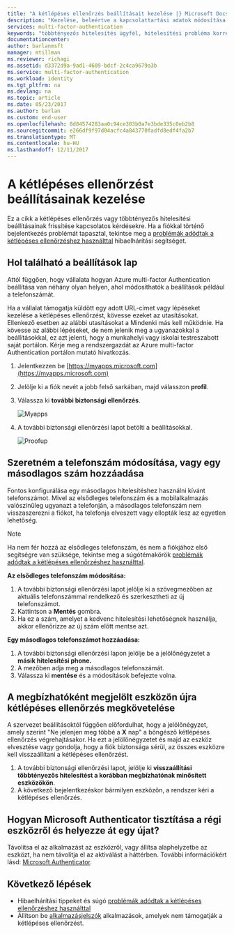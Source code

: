 ```yaml
---
title: "A kétlépéses ellenőrzés beállításait kezelése |} Microsoft Docs"
description: "Kezelése, beleértve a kapcsolattartási adatok módosítása vagy az eszközök konfigurálása Azure multi-factor Authentication használatát."
services: multi-factor-authentication
keywords: "többtényezős hitelesítés ügyfél, hitelesítési probléma korrelációs azonosító"
documentationcenter: 
author: barlanmsft
manager: mtillman
ms.reviewer: richagi
ms.assetid: d3372d9a-9ad1-4609-bdcf-2c4ca9679a3b
ms.service: multi-factor-authentication
ms.workload: identity
ms.tgt_pltfrm: na
ms.devlang: na
ms.topic: article
ms.date: 05/23/2017
ms.author: barlan
ms.custom: end-user
ms.openlocfilehash: 8d84574283aa0c94ce303b0a7e3bde335c0eb2b8
ms.sourcegitcommit: e266df9f97d04acfc4a843770fadfd8edf4fa2b7
ms.translationtype: MT
ms.contentlocale: hu-HU
ms.lasthandoff: 12/11/2017
---
```

# <a name="manage-your-settings-for-two-step-verification"></a>A kétlépéses ellenőrzést beállításainak kezelése
Ez a cikk a kétlépéses ellenőrzés vagy többtényezős hitelesítési beállításainak frissítése kapcsolatos kérdésekre. Ha a fiókkal történő bejelentkezés problémát tapasztal, tekintse meg a [problémák adódtak a kétlépéses ellenőrzéshez használttal](multi-factor-authentication-end-user-troubleshoot.md) hibaelhárítási segítséget.

## <a name="where-to-find-the-settings-page"></a>Hol található a beállítások lap
Attól függően, hogy vállalata hogyan Azure multi-factor Authentication beállítása van néhány olyan helyen, ahol módosíthatók a beállítások például a telefonszámát.

Ha a vállalat támogatja küldött egy adott URL-címet vagy lépéseket kezelése a kétlépéses ellenőrzést, kövesse ezeket az utasításokat. Ellenkező esetben az alábbi utasításokat a Mindenki más kell működnie. Ha kövesse az alábbi lépéseket, de nem jelenik meg a ugyanazokkal a beállításokkal, ez azt jelenti, hogy a munkahelyi vagy iskolai testreszabott saját portálon. Kérje meg a rendszergazdát az Azure multi-factor Authentication portálon mutató hivatkozás.

1. Jelentkezzen be [https://myapps.microsoft.com](https://myapps.microsoft.com)  
2. Jelölje ki a fiók nevét a jobb felső sarkában, majd válasszon **profil**.  
3. Válassza ki **további biztonsági ellenőrzés**.  

    ![Myapps](./media/multi-factor-authentication-end-user-manage/myapps1.png)
4. A további biztonsági ellenőrzési lapot betölti a beállításokkal.

    ![Proofup](./media/multi-factor-authentication-end-user-manage/proofup.png)

## <a name="i-want-to-change-my-phone-number-or-add-a-secondary-number"></a>Szeretném a telefonszám módosítása, vagy egy másodlagos szám hozzáadása
Fontos konfigurálása egy másodlagos hitelesítéshez használni kívánt telefonszámot.  Mivel az elsődleges telefonszám és a mobilalkalmazás valószínűleg ugyanazt a telefonján, a másodlagos telefonszám nem visszaszerezni a fiókot, ha telefonja elveszett vagy ellopták lesz az egyetlen lehetőség.

> [!NOTE]
> Ha nem fér hozzá az elsődleges telefonszám, és nem a fiókjához első segítségre van szüksége, tekintse meg a súgótémakörök [problémák adódtak a kétlépéses ellenőrzéshez használttal](multi-factor-authentication-end-user-troubleshoot.md).  

**Az elsődleges telefonszám módosítása:**  

1. A további biztonsági ellenőrzési lapot jelölje ki a szövegmezőben az aktuális telefonszámmal rendelkező és szerkesztheti az új telefonszámot.  
2. Kattintson a **Mentés** gombra.  
3. Ha ez a szám, amelyet a kedvenc hitelesítési lehetőségnek használja, akkor ellenőrizze az új szám előtt mentse azt.  

**Egy másodlagos telefonszámot hozzáadása:**  

1. A további biztonsági ellenőrzési lapon jelölje be a jelölőnégyzetet a **másik hitelesítési phone.**  
2. A mezőben adja meg a másodlagos telefonszámát.  
3. Válassza ki **mentése** és a módosítások befejezte volna.  

## <a name="require-two-step-verification-again-on-a-device-youve-marked-as-trusted"></a>A megbízhatóként megjelölt eszközön újra kétlépéses ellenőrzés megkövetelése

A szervezet beállításoktól függően előfordulhat, hogy a jelölőnégyzet, amely szerint "Ne jelenjen meg többé a **X** nap" a böngésző kétlépéses ellenőrzés végrehajtásakor. Ha ezt a jelölőnégyzetet és majd az eszköz elvesztése vagy gondolja, hogy a fiók biztonsága sérül, az összes eszközre kell visszaállítani a kétlépéses ellenőrzést.

1. A további biztonsági ellenőrzési lapot, jelölje ki **visszaállítási többtényezős hitelesítést a korábban megbízhatónak minősített eszközökön**.
2. A következő bejelentkezéskor bármilyen eszközön, a rendszer kéri a kétlépéses ellenőrzés.

## <a name="how-do-i-clean-up-microsoft-authenticator-from-my-old-device-and-move-to-a-new-one"></a>Hogyan Microsoft Authenticator tisztítása a régi eszközről és helyezze át egy újat?
Távolítsa el az alkalmazást az eszközről, vagy állítsa alaphelyzetbe az eszközt, ha nem távolítja el az aktiválást a háttérben. További információkért lásd: [Microsoft Authenticator](microsoft-authenticator-app-how-to.md).

## <a name="next-steps"></a>Következő lépések
* Hibaelhárítási tippeket és súgó [problémák adódtak a kétlépéses ellenőrzéshez használttal](multi-factor-authentication-end-user-troubleshoot.md)
* Állítson be [alkalmazásjelszók](multi-factor-authentication-end-user-app-passwords.md) alkalmazások, amelyek nem támogatják a kétlépéses ellenőrzést.
